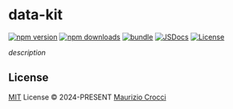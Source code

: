 # data-kit

[![npm version][npm-version-src]][npm-version-href]
[![npm downloads][npm-downloads-src]][npm-downloads-href]
[![bundle][bundle-src]][bundle-href]
[![JSDocs][jsdocs-src]][jsdocs-href]
[![License][license-src]][license-href]

_description_

## License

[MIT](./LICENSE) License © 2024-PRESENT [Maurizio Crocci](https://github.com/mbcrocci)

<!-- Badges -->

[npm-version-src]: https://img.shields.io/npm/v/data-kit?style=flat&colorA=080f12&colorB=1fa669
[npm-version-href]: https://npmjs.com/package/data-kit
[npm-downloads-src]: https://img.shields.io/npm/dm/data-kit?style=flat&colorA=080f12&colorB=1fa669
[npm-downloads-href]: https://npmjs.com/package/data-kit
[bundle-src]: https://img.shields.io/bundlephobia/minzip/data-kit?style=flat&colorA=080f12&colorB=1fa669&label=minzip
[bundle-href]: https://bundlephobia.com/result?p=data-kit
[license-src]: https://img.shields.io/github/license/mbcrocci/datakit.svg?style=flat&colorA=080f12&colorB=1fa669
[license-href]: https://github.com/mbcrocci/datakit/blob/main/LICENSE
[jsdocs-src]: https://img.shields.io/badge/jsdocs-reference-080f12?style=flat&colorA=080f12&colorB=1fa669
[jsdocs-href]: https://www.jsdocs.io/package/data-kit
